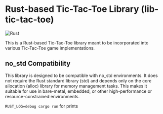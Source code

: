 # Rust-based Tic-Tac-Toe Library (lib-tic-tac-toe)

![Rust](https://github.com/ptdecker/lib-tic-tac-toe/workflows/Rust/badge.svg)

This is a Rust-based Tic-Tac-Toe library meant to be incorporated into various
Tic-Tac-Toe game implementations.

## no_std Compatibility

This library is designed to be compatible with no_std environments. It does not
require the Rust standard library (std) and depends only on the core allocation
(alloc) library for memory management tasks. This makes it suitable for use in
bare-metal, embedded, or other high-performance or resource-constrained
environments.

`RUST_LOG=debug cargo run` for prints
